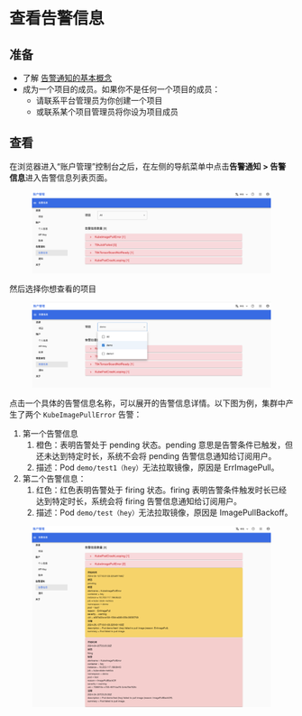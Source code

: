 # 查看告警信息

## 准备

* 了解 [告警通知的基本概念](../modules/security/alerts.md)
* 成为一个项目的成员。如果你不是任何一个项目的成员：
    * 请联系平台管理员为你创建一个项目
    * 或联系某个项目管理员将你设为项目成员

## 查看

在浏览器进入“账户管理”控制台之后，在左侧的导航菜单中点击**告警通知 > 告警信息**进入告警信息列表页面。

<figure class="screenshot">
  <img alt="subscribe-alert-main-page" src="../assets/tasks/user-alerts/check-alerts/main-page.png" />
</figure>

然后选择你想查看的项目

<figure class="screenshot">
  <img alt="subscribe-alert-main-page" src="../assets/tasks/user-alerts/check-alerts/select-project.png" />
</figure>

点击一个具体的告警信息名称，可以展开的告警信息详情。以下图为例，集群中产生了两个 `KubeImagePullError` 告警：
1. 第一个告警信息
    1. 橙色：表明告警处于 pending 状态。pending 意思是告警条件已触发，但还未达到特定时长，系统不会将 pending 告警信息通知给订阅用户。
    2. 描述：Pod `demo/test1（hey）`无法拉取镜像，原因是 ErrImagePull。
2. 第二个告警信息：
    1. 红色：红色表明告警处于 firing 状态。firing 表明告警条件触发时长已经达到特定时长，系统会将 firing 告警信息通知给订阅用户。
    2. 描述：Pod `demo/test（hey）`无法拉取镜像，原因是 ImagePullBackoff。

<figure class="screenshot">
  <img alt="subscribe-alert-main-page" src="../assets/tasks/user-alerts/check-alerts/alerts-detail.png" />
</figure>